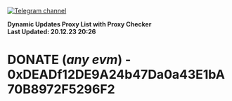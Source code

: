 [![Telegram channel](https://img.shields.io/endpoint?url=https://runkit.io/damiankrawczyk/telegram-badge/branches/master?url=https://t.me/n4z4v0d)](https://t.me/n4z4v0d) 

**Dynamic Updates Proxy List with Proxy Checker**  
**Last Updated: 20.12.23 20:26**

# DONATE (_any evm_) - 0xDEADf12DE9A24b47Da0a43E1bA70B8972F5296F2

